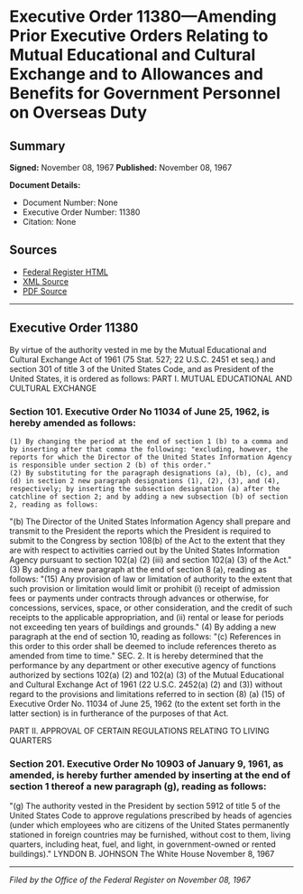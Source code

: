 # Executive Order 11380—Amending Prior Executive Orders Relating to Mutual Educational and Cultural Exchange and to Allowances and Benefits for Government Personnel on Overseas Duty

## Summary

**Signed:** November 08, 1967
**Published:** November 08, 1967

**Document Details:**
- Document Number: None
- Executive Order Number: 11380
- Citation: None

## Sources
- [Federal Register HTML](https://www.presidency.ucsb.edu/documents/executive-order-11380-amending-prior-executive-orders-relating-mutual-educational-and)
- [XML Source](None)
- [PDF Source](None)

---

## Executive Order 11380

By virtue of the authority vested in me by the Mutual Educational and Cultural Exchange Act of 1961 (75 Stat. 527; 22 U.S.C. 2451 et seq.) and section 301 of title 3 of the United States Code, and as President of the United States, it is ordered as follows:
PART I. MUTUAL EDUCATIONAL AND CULTURAL EXCHANGE
### Section 101. Executive Order No 11034 of June 25, 1962, is hereby amended as follows:

    (1) By changing the period at the end of section 1 (b) to a comma and by inserting after that comma the following: "excluding, however, the reports for which the Director of the United States Information Agency is responsible under section 2 (b) of this order."
    (2) By substituting for the paragraph designations (a), (b), (c), and (d) in section 2 new paragraph designations (1), (2), (3), and (4), respectively; by inserting the subsection designation (a) after the catchline of section 2; and by adding a new subsection (b) of section 2, reading as follows:
"(b) The Director of the United States Information Agency shall prepare and transmit to the President the reports which the President is required to submit to the Congress by section 108(b) of the Act to the extent that they are with respect to activities carried out by the United States Information Agency pursuant to section 102(a) (2) (iii) and section 102(a) (3) of the Act."
    (3) By adding a new paragraph at the end of section 8 (a), reading as follows:
"(15) Any provision of law or limitation of authority to the extent that such provision or limitation would limit or prohibit (i) receipt of admission fees or payments under contracts through advances or otherwise, for concessions, services, space, or other consideration, and the credit of such receipts to the applicable appropriation, and (ii) rental or lease for periods not exceeding ten years of buildings and grounds."
    (4) By adding a new paragraph at the end of section 10, reading as follows:
"(c) References in this order to this order shall be deemed to include references thereto as amended from time to time."
SEC. 2. It is hereby determined that the performance by any department or other executive agency of functions authorized by sections 102(a) (2) and 102(a) (3) of the Mutual Educational and Cultural Exchange Act of 1961 (22 U.S.C. 2452(a) (2) and (3)) without regard to the provisions and limitations referred to in section (8) (a) (15) of Executive Order No. 11034 of June 25, 1962 (to the extent set forth in the latter section) is in furtherance of the purposes of that Act.

PART II. APPROVAL OF CERTAIN REGULATIONS RELATING TO LIVING QUARTERS
### Section 201. Executive Order No 10903 of January 9, 1961, as amended, is hereby further amended by inserting at the end of section 1 thereof a new paragraph (g), reading as follows:

"(g) The authority vested in the President by section 5912 of title 5 of the United States Code to approve regulations prescribed by heads of agencies (under which employees who are citizens of the United States permanently stationed in foreign countries may be furnished, without cost to them, living quarters, including heat, fuel, and light, in government-owned or rented buildings)."
LYNDON B. JOHNSON
The White House
November 8, 1967

---

*Filed by the Office of the Federal Register on November 08, 1967*
